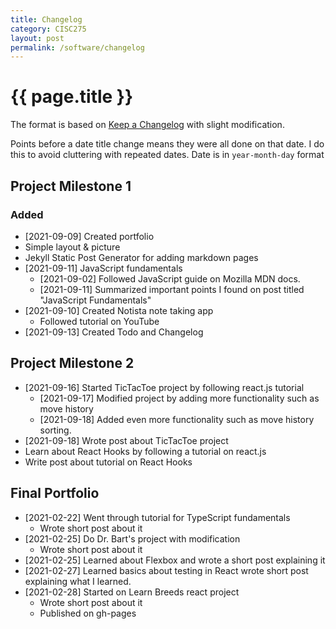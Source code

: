 ```yaml
---
title: Changelog
category: CISC275
layout: post
permalink: /software/changelog
---
```


# {{ page.title }}

The format is based on [Keep a Changelog](https://keepachangelog.com/en/1.0.0/) with slight modification. 

Points before a date title change means they were all done on that date. I do this to avoid cluttering with repeated dates. Date is in ``year-month-day`` format


## Project Milestone 1
### Added
*  [2021-09-09] Created portfolio
  * Simple layout & picture
  * Jekyll Static Post Generator for adding markdown pages
* [2021-09-11] JavaScript fundamentals
  * [2021-09-02] Followed JavaScript guide on Mozilla MDN docs. 
  * [2021-09-11] Summarized important points I found on post titled "JavaScript Fundamentals" 
* [2021-09-10] Created Notista note taking app
  * Followed tutorial on YouTube
* [2021-09-13] Created Todo and Changelog 

## Project Milestone 2 
* [2021-09-16] Started TicTacToe project by following react.js tutorial  
  * [2021-09-17] Modified project by adding more functionality such as move history
  * [2021-09-18] Added even more functionality such as move history sorting. 
* [2021-09-18] Wrote post about TicTacToe project 
* Learn about React Hooks by following a tutorial on react.js
* Write post about tutorial on React Hooks

## Final Portfolio
* [2021-02-22] Went through tutorial for TypeScript fundamentals
  * Wrote short post about it
* [2021-02-25] Do Dr. Bart's project with modification
  * Wrote short post about it 
* [2021-02-25] Learned about Flexbox and wrote a short post explaining it
* [2021-02-27] Learned basics about testing in React wrote short post explaining what I learned. 
* [2021-02-28] Started on Learn Breeds react project
  * Wrote short post about it 
  * Published on gh-pages

<!-- 
### Added
### Changed
### Removed
-->